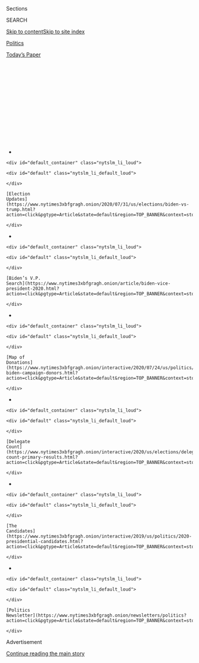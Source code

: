 <div id="app">

<div>

<div>

<div>

<div class="NYTAppHideMasthead css-1q2w90k e1suatyy0">

<div class="section css-ui9rw0 e1suatyy2">

<div class="css-eph4ug er09x8g0">

<div class="css-6n7j50">

</div>

<span class="css-1dv1kvn">Sections</span>

<div class="css-10488qs">

<span class="css-1dv1kvn">SEARCH</span>

</div>

[Skip to content](#site-content)[Skip to site
index](#site-index)

</div>

<div id="masthead-section-label" class="css-1wr3we4 eaxe0e00">

[Politics](https://www.nytimes3xbfgragh.onion/section/politics)

</div>

<div class="css-10698na e1huz5gh0">

</div>

</div>

<div id="masthead-bar-one" class="section hasLinks css-15hmgas e1csuq9d3">

<div class="css-uqyvli e1csuq9d0">

</div>

<div class="css-1uqjmks e1csuq9d1">

</div>

<div class="css-9e9ivx">

[](https://myaccount.nytimes3xbfgragh.onion/auth/login?response_type=cookie&client_id=vi)

</div>

<div class="css-1bvtpon e1csuq9d2">

[Today’s
Paper](https://www.nytimes3xbfgragh.onion/section/todayspaper)

</div>

</div>

</div>

</div>

<div data-aria-hidden="false">

<div id="site-content" data-role="main">

<div>

<div class="css-1aor85t" style="opacity:0.000000001;z-index:-1;visibility:hidden">

<div class="css-1hqnpie">

<div class="css-epjblv">

<span class="css-17xtcya">[Politics](/section/politics)</span><span class="css-x15j1o">|</span><span class="css-fwqvlz">Millions
Have Lost Health Insurance in Pandemic-Driven
Recession</span>

</div>

<div class="css-k008qs">

<div class="css-1iwv8en">

<span class="css-18z7m18"></span>

<div>

</div>

</div>

<span class="css-1n6z4y">https://nyti.ms/2Oq0qiE</span>

<div class="css-1705lsu">

<div class="css-4xjgmj">

<div class="css-4skfbu" data-role="toolbar" data-aria-label="Social Media Share buttons, Save button, and Comments Panel with current comment count" data-testid="share-tools">

  - 
  - 
  - 
  - 
    
    <div class="css-6n7j50">
    
    </div>

  - 

</div>

</div>

</div>

</div>

</div>

</div>

<div id="NYT_TOP_BANNER_REGION" class="css-13pd83m">

<div>

<div id="styln-elections-notifications-menu" class="section interactive-content interactive-size-medium css-1edisqu">

<div class="css-17ih8de interactive-body">

<div class="nytslm_innerContainer" data-aria-live="polite">

<div class="nytslm_title">

</div>

  - 
    
    <div id="default_container" class="nytslm_li_loud">
    
    <div id="default" class="nytslm_li_default_loud">
    
    </div>
    
    [Election
    Updates](https://www.nytimes3xbfgragh.onion/2020/07/31/us/elections/biden-vs-trump.html?action=click&pgtype=Article&state=default&region=TOP_BANNER&context=storylines_menu)
    
    </div>

  - 
    
    <div id="default_container" class="nytslm_li_loud">
    
    <div id="default" class="nytslm_li_default_loud">
    
    </div>
    
    [Biden’s V.P.
    Search](https://www.nytimes3xbfgragh.onion/article/biden-vice-president-2020.html?action=click&pgtype=Article&state=default&region=TOP_BANNER&context=storylines_menu)
    
    </div>

  - 
    
    <div id="default_container" class="nytslm_li_loud">
    
    <div id="default" class="nytslm_li_default_loud">
    
    </div>
    
    [Map of
    Donations](https://www.nytimes3xbfgragh.onion/interactive/2020/07/24/us/politics/trump-biden-campaign-donors.html?action=click&pgtype=Article&state=default&region=TOP_BANNER&context=storylines_menu)
    
    </div>

  - 
    
    <div id="default_container" class="nytslm_li_loud">
    
    <div id="default" class="nytslm_li_default_loud">
    
    </div>
    
    [Delegate
    Count](https://www.nytimes3xbfgragh.onion/interactive/2020/us/elections/delegate-count-primary-results.html?action=click&pgtype=Article&state=default&region=TOP_BANNER&context=storylines_menu)
    
    </div>

  - 
    
    <div id="default_container" class="nytslm_li_loud">
    
    <div id="default" class="nytslm_li_default_loud">
    
    </div>
    
    [The
    Candidates](https://www.nytimes3xbfgragh.onion/interactive/2019/us/politics/2020-presidential-candidates.html?action=click&pgtype=Article&state=default&region=TOP_BANNER&context=storylines_menu)
    
    </div>

  - 
    
    <div id="default_container" class="nytslm_li_loud">
    
    <div id="default" class="nytslm_li_default_loud">
    
    </div>
    
    [Politics
    Newsletter](https://www.nytimes3xbfgragh.onion/newsletters/politics?action=click&pgtype=Article&state=default&region=TOP_BANNER&context=storylines_menu)
    
    </div>

</div>

</div>

</div>

</div>

</div>

<div id="top-wrapper" class="css-1sy8kpn">

<div id="top-slug" class="css-l9onyx">

Advertisement

</div>

[Continue reading the main
story](#after-top)

<div class="ad top-wrapper" style="text-align:center;height:100%;display:block;min-height:250px">

<div id="top" class="place-ad" data-position="top" data-size-key="top">

</div>

</div>

<div id="after-top">

</div>

</div>

<div>

<div id="sponsor-wrapper" class="css-1hyfx7x">

<div id="sponsor-slug" class="css-19vbshk">

Supported by

</div>

[Continue reading the main
story](#after-sponsor)

<div id="sponsor" class="ad sponsor-wrapper" style="text-align:center;height:100%;display:block">

</div>

<div id="after-sponsor">

</div>

</div>

<div class="css-186x18t">

</div>

<div class="css-1vkm6nb ehdk2mb0">

# Millions Have Lost Health Insurance in Pandemic-Driven Recession

</div>

A new study estimates that more than five million American workers lost
their insurance this spring, a number higher than those in any full year
of insurance losses.

<div class="css-79elbk" data-testid="photoviewer-wrapper">

<div class="css-z3e15g" data-testid="photoviewer-wrapper-hidden">

</div>

<div class="css-1a48zt4 ehw59r15" data-testid="photoviewer-children">

![<span class="css-16f3y1r e13ogyst0" data-aria-hidden="true">Medics
bringing a patient to Houston Methodist Hospital last
month.</span><span class="css-cnj6d5 e1z0qqy90" itemprop="copyrightHolder"><span class="css-1ly73wi e1tej78p0">Credit...</span><span><span>Erin
Schaff/The New York
Times</span></span></span>](https://static01.graylady3jvrrxbe.onion/images/2020/07/13/us/politics/13dc-virus-uninsured-sub/merlin_174189681_8d85e4c0-3518-4fb7-8b6b-67283a5e2783-articleLarge.jpg?quality=75&auto=webp&disable=upscale)

</div>

</div>

<div class="css-18e8msd">

<div class="css-vp77d3 epjyd6m0">

<div class="css-hus3qt ey68jwv0" data-aria-hidden="true">

[![Sheryl Gay
Stolberg](https://static01.graylady3jvrrxbe.onion/images/2018/11/26/multimedia/author-sheryl-gay-stolberg/author-sheryl-gay-stolberg-thumbLarge.png
"Sheryl Gay Stolberg")](https://www.nytimes3xbfgragh.onion/by/sheryl-gay-stolberg)

</div>

<div class="css-1baulvz">

By [<span class="css-1baulvz last-byline" itemprop="name">Sheryl Gay
Stolberg</span>](https://www.nytimes3xbfgragh.onion/by/sheryl-gay-stolberg)

</div>

</div>

  - 
    
    <div class="css-ld3wwf e16638kd2">
    
    July 13,
    2020
    
    </div>

  - 
    
    <div class="css-4xjgmj">
    
    <div class="css-d8bdto" data-role="toolbar" data-aria-label="Social Media Share buttons, Save button, and Comments Panel with current comment count" data-testid="share-tools">
    
      - 
      - 
      - 
      - 
        
        <div class="css-6n7j50">
        
        </div>
    
      - 
    
    </div>
    
    </div>

</div>

</div>

<div class="section meteredContent css-1r7ky0e" name="articleBody" itemprop="articleBody">

<div class="css-1fanzo5 StoryBodyCompanionColumn">

<div class="css-53u6y8">

WASHINGTON — The coronavirus pandemic stripped an estimated 5.4 million
American workers of their health insurance between February and May, a
stretch in which more adults became uninsured because of job losses than
have ever lost coverage in a single year, according to a new analysis.

The
[study,](https://www.familiesusa.org/resources/the-covid-19-pandemic-and-resulting-economic-crash-have-caused-the-greatest-health-insurance-losses-in-american-history/)
to be announced Tuesday by the nonpartisan consumer advocacy group
Families USA, found that the estimated increase in uninsured workers
from February to May was nearly 40 percent higher than the highest
previous increase, which occurred during the recession of 2008 and 2009,
when 3.9 million adults lost insurance.

“We knew these numbers would be big,” said Stan Dorn, who directs the
group’s National Center for Coverage Innovation and wrote the study.
“This is the worst economic downturn since World War II. It dwarfs the
Great Recession. So it’s not surprising that we would also see the worst
increase in the uninsured.”

Families USA is one of a number of groups trying to estimate the number
of people who have lost insurance during the pandemic; definitive data
will not become available until mid- to late 2021, when the federal
government publishes health insurance estimates for 2020. The analyses
vary, but all reach the same grim conclusion: More people lack insurance
than ever before.

</div>

</div>

<div class="css-1fanzo5 StoryBodyCompanionColumn">

<div class="css-53u6y8">

The nonpartisan Kaiser Family Foundation has
[estimated](https://www.kff.org/coronavirus-covid-19/issue-brief/eligibility-for-aca-health-coverage-following-job-loss/)
that 27 million Americans have lost coverage in the pandemic; that study
took into account family members of the insured. [Another
analysis,](https://www.rwjf.org/en/library/research/2020/07/changes-in-health-insurance-coverage-due-to-the-covid-19-recession--preliminary-estimates-using-microsimulation.html?cid=xem_other_unpd_ini:quickstrike_dte:20200713_des:coverage%20changes;%20covid)
published Monday by the Urban Institute and the Robert Wood Johnson
Foundation, projected that by the end of 2020, 10.1 million people will
no longer have employer-sponsored health insurance or coverage that was
tied to a job they lost because of the pandemic.

And those losing coverage could face staggering costs if they are struck
by Covid-19, which has sent the seriously ill to hospital intensive care
units for weeks, sometimes months.

The studies come in the thick of the campaign season, when health care —
and in particular the future of the Affordable Care Act, popularly known
as Obamacare — will be a major issue. Democrats and their presumptive
presidential nominee, Joseph R. Biden Jr., want to expand the law.
President Trump has asked the Supreme Court to [overturn
it](https://www.nytimes3xbfgragh.onion/2020/06/22/us/politics/republicans-health-care-coronavirus.html).

<div id="NYT_MAIN_CONTENT_1_REGION" class="css-9tf9ac">

<div>

<div id="styln-nfldraft-updates-block" class="section interactive-content interactive-size-medium css-1ftcdic">

<div class="css-17ih8de interactive-body">

<div id="styln-briefing-block" data-asset-id="">

<div class="briefing-block-header-section">

# [Latest Updates: 2020 Election](https://www.nytimes3xbfgragh.onion/2020/07/31/us/elections/biden-vs-trump.html?action=click&pgtype=Article&state=default&region=MAIN_CONTENT_1&context=storylines_live_updates)

<div class="briefing-block-ts">

Updated 2020-08-01T01:26:45.732Z

</div>

</div>

  - [Kamala Harris, a top vice-presidential contender, confronts double
    standards.](https://www.nytimes3xbfgragh.onion/2020/07/31/us/elections/biden-vs-trump.html?action=click&pgtype=Article&state=default&region=MAIN_CONTENT_1&context=storylines_live_updates#link-29fdff45)
  - [Karen Bass and Susan Rice are rising on Biden’s vice-presidential
    shortlist.](https://www.nytimes3xbfgragh.onion/2020/07/31/us/elections/biden-vs-trump.html?action=click&pgtype=Article&state=default&region=MAIN_CONTENT_1&context=storylines_live_updates#link-13ec3d9c)
  - [Trump says Russian bounties to kill U.S. troops ‘never took
    place.’](https://www.nytimes3xbfgragh.onion/2020/07/31/us/elections/biden-vs-trump.html?action=click&pgtype=Article&state=default&region=MAIN_CONTENT_1&context=storylines_live_updates#link-49e9a016)

<div class="briefing-block-footer">

<div class="briefing-block-footer-meta">

[See more
updates](https://www.nytimes3xbfgragh.onion/2020/07/31/us/elections/biden-vs-trump.html?action=click&pgtype=Article&state=default&region=MAIN_CONTENT_1&context=storylines_live_updates)

</div>

</div>

</div>

</div>

</div>

</div>

</div>

Four of every five people who have lost employer-provided health
insurance during the coronavirus pandemic are eligible for free coverage
through expanded Medicaid programs or [government-subsidized private
insurance](https://www.kff.org/health-reform/issue-brief/explaining-health-care-reform-questions-about-health/)
through the Obama-era health law, according to the Kaiser Family
Foundation.

But experts say that insuring the recently unemployed is a difficult
challenge. Many people cannot afford premiums for coverage through
either the health care law or the program known as
[COBRA,](http://www.dol.gov/dol/topic/health-plans/cobra.htm "Cobra information on the Web site of the Department of Labor.")
for the Consolidated Omnibus Budget Reconciliation Act. Others might not
know they are eligible for Medicaid.

</div>

</div>

<div class="css-1fanzo5 StoryBodyCompanionColumn">

<div class="css-53u6y8">

The White House and Congress have done little to help. The Trump
administration has imposed sharp cuts on the funding for outreach
programs that assist people in signing up for coverage under the health
law. And while House Democrats have passed legislation intended to help
people to keep their health insurance, the bill is stuck in the
Republican-controlled Senate.

Rather than expand access to subsidized insurance under the Affordable
Care Act, Mr. Trump has promised to directly reimburse hospitals for the
care of coronavirus patients who have lost their insurance. But there is
little evidence that has begun.

“Helping people keep their insurance through a public health crisis
surprisingly has not gotten much attention,” said Larry Levitt,
executive vice president for health policy at the Kaiser Family
Foundation. “This is the first recession in which the A.C.A. is there as
a safety net, but it’s an imperfect safety net.”

The Families USA study is a state-by-state examination of the effects of
the pandemic on laid-off adults younger than 65, the age at which
Americans become eligible for Medicare. It found that nearly half — 46
percent — of the coverage losses from the pandemic came in five states:
California, Texas, Florida, New York and North Carolina.

In Texas alone, the number of uninsured jumped from about 4.3 million to
nearly 4.9 million; three out of every 10 Texans are uninsured, the
research found. In the 37 states that expanded Medicaid under the
Affordable Care Act, 23 percent of laid-off workers became uninsured;
the percentage was nearly double that — 43 percent — in the [13 states
that did not expand
Medicaid](https://www.kff.org/medicaid/issue-brief/status-of-state-medicaid-expansion-decisions-interactive-map/),
which include Texas, Florida and North Carolina.

Five states have experienced increases in the number of uninsured adults
that exceed 40 percent, the analysis found. In Massachusetts, the number
nearly doubled, rising by 93 percent — a figure Mr. Dorn attributed to a
large number of people losing employer-based coverage there. Across the
country as a whole, more than one in seven adults — 16 percent — is now
uninsured, the analysis found.

To generate the estimates, Mr. Dorn examined the number of laid-off
workers in each state and calculated how many had become uninsured based
on coverage patterns since 2014, when the central provisions of the
Affordable Care Act went into effect. The underlying data for those
patterns comes from work published by the Urban Institute in April.

</div>

</div>

<div class="css-1fanzo5 StoryBodyCompanionColumn">

<div class="css-53u6y8">

Although analysts will have a clearer picture of the actual figures next
year, Mr. Dorn said, “policymakers need to know now what the approximate
magnitude is of insurance losses to decide what they need to do. So this
is our best estimate for what the actual coverage losses have been.”

Democrats and health care advocacy groups argue that the importance of
insurance coverage extends beyond personal well-being because the
uninsured tend to avoid going to the doctor, and that exposes others to
an infectious disease outbreak like Covid-19.

On Capitol Hill, Senator Patty Murray of Washington, the top Democrat on
the Senate health committee, has been pressing the Trump administration
to do a better job of promoting a provision in the Affordable Care Act
that creates a special enrollment period for people who lose their jobs.

Ms. Murray and other Democrats have also [called
for](https://www.help.senate.gov/ranking/newsroom/press/bicameral-democratic-health-leaders-call-for-additional-action-to-ensure-cost-is-not-a-barrier-for-covid-19-treatment)
the federal government to provide financial assistance to help workers
who are laid off maintain their coverage through COBRA, and to give
states that have refused to expand Medicaid an incentive to do so, by
increasing the federal share of the cost

“Taking steps like these to help people get access to health care during
a pandemic shouldn’t be controversial, it should be common sense,” Ms.
Murray said in an email, “and we should be doing it right now instead of
waiting for things to get even
worse.”

</div>

</div>

<div>

</div>

</div>

<div>

</div>

<div>

</div>

<div id="NYT_BELOW_MAIN_CONTENT_REGION">

<div>

<div id="STLYN_guide_v1_STYLN_guide_a" class="section css-l08pwh interactive-content interactive-size-medium">

<div class="css-17ih8de interactive-body">

<div class="g-story g-freebird g-max-limit" data-preview-slug="styln-scroll-guide">

</div>

<div id="g-electionguide-id" class="g-electionguide">

<div class="g-electionguide-container">

<div class="g-electionguide-wrapper">

<div class="g-electionguide-logo">

</div>

# Our 2020 Election Guide

Updated July 31, 2020

  - 
    
    -----
    
    ## The Latest
    
      - President Trump’s assault on the Postal Service is intersecting
        with his attacks on mail-in voting. [Voting rights groups say it
        is a recipe for
        disaster.](https://www.nytimes3xbfgragh.onion/2020/07/31/us/politics/trump-usps-mail-delays.html?action=click&pgtype=Article&state=default&region=BELOW_MAIN_CONTENT&context=storylines_guide)

  - 
    
    -----
    
    ## Biden’s V.P. Search
    
      - [Here are 13
        women](https://www.nytimes3xbfgragh.onion/article/biden-vice-president-2020.html?action=click&pgtype=Article&state=default&region=BELOW_MAIN_CONTENT&context=storylines_guide)
        who have been under consideration to be Joe Biden’s running
        mate, and why each might be chosen — and might not be.

  - 
    
    -----
    
    ## Keep Up With Our Coverage
    
      - Get an
        [email](https://www.nytimes3xbfgragh.onion/newsletters/politics?action=click&pgtype=Article&state=default&region=BELOW_MAIN_CONTENT&context=storylines_guide)
        recapping the day’s news
    
    <!-- end list -->
    
      - Download our mobile app on
        [iOS](https://apps.apple.com/us/app/nytimes/id284862083?ls=1&mat_click_id=5c79ae7455014fd1bd66b5610c05b8f2-20191112-16948&referrer=mat_click_id%3D5c79ae7455014fd1bd66b5610c05b8f2-20191112-16948%26link_click_id%3D722930677036718082)
        and
        [Android](http://a.localytics.com/android?id=com.nytimes.android&referrer=utm_source%3Dother_nyt_mobile_web%26utm_medium%3DWeb%2520page%26utm_term%3DGeneral%2520Mobile%2520Page%26utm_campaign%3DNYT%2520Mobile%2520General%2520Page)
        and turn on Breaking News and Politics alerts

</div>

</div>

</div>

</div>

</div>

</div>

</div>

<div>

</div>

<div>

<div id="bottom-wrapper" class="css-1ede5it">

<div id="bottom-slug" class="css-l9onyx">

Advertisement

</div>

[Continue reading the main
story](#after-bottom)

<div id="bottom" class="ad bottom-wrapper" style="text-align:center;height:100%;display:block;min-height:90px">

</div>

<div id="after-bottom">

</div>

</div>

</div>

</div>

</div>

## Site Index

<div>

</div>

## Site Information Navigation

  - [© <span>2020</span> <span>The New York Times
    Company</span>](https://help.nytimes3xbfgragh.onion/hc/en-us/articles/115014792127-Copyright-notice)

<!-- end list -->

  - [NYTCo](https://www.nytco.com/)
  - [Contact
    Us](https://help.nytimes3xbfgragh.onion/hc/en-us/articles/115015385887-Contact-Us)
  - [Work with us](https://www.nytco.com/careers/)
  - [Advertise](https://nytmediakit.com/)
  - [T Brand Studio](http://www.tbrandstudio.com/)
  - [Your Ad
    Choices](https://www.nytimes3xbfgragh.onion/privacy/cookie-policy#how-do-i-manage-trackers)
  - [Privacy](https://www.nytimes3xbfgragh.onion/privacy)
  - [Terms of
    Service](https://help.nytimes3xbfgragh.onion/hc/en-us/articles/115014893428-Terms-of-service)
  - [Terms of
    Sale](https://help.nytimes3xbfgragh.onion/hc/en-us/articles/115014893968-Terms-of-sale)
  - [Site
    Map](https://spiderbites.nytimes3xbfgragh.onion)
  - [Help](https://help.nytimes3xbfgragh.onion/hc/en-us)
  - [Subscriptions](https://www.nytimes3xbfgragh.onion/subscription?campaignId=37WXW)

</div>

</div>

</div>

</div>
